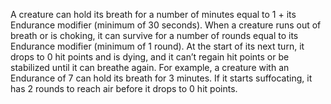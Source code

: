 A creature can hold its breath for a number of minutes equal to 1 + its Endurance modifier (minimum of 30 seconds). When a creature runs out of breath or is choking, it can survive for a number of rounds equal to its Endurance modifier (minimum of 1 round). At the start of its next turn, it drops to 0 hit points and is dying, and it can’t regain hit points or be stabilized until it can breathe again. For example, a creature with an Endurance of 7 can hold its breath for 3 minutes. If it starts suffocating, it has 2 rounds to reach air before it drops to 0 hit points.